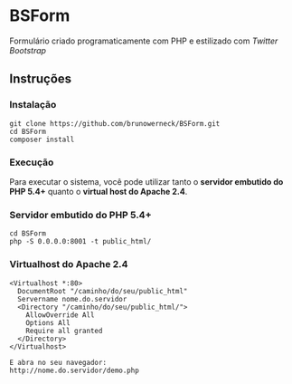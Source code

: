 # BSForm
Formulário criado programaticamente com PHP e estilizado com *Twitter Bootstrap*

## Instruções

### Instalação
```
git clone https://github.com/brunowerneck/BSForm.git
cd BSForm
composer install
```

### Execução
Para executar o sistema, você pode utilizar tanto o **servidor embutido do PHP 5.4+** quanto o **virtual host do Apache 2.4**.

### Servidor embutido do PHP 5.4+

```
cd BSForm
php -S 0.0.0.0:8001 -t public_html/
```

### Virtualhost do Apache 2.4
```
<Virtualhost *:80>
  DocumentRoot "/caminho/do/seu/public_html"
  Servername nome.do.servidor
  <Directory "/caminho/do/seu/public_html/">
    AllowOverride All
    Options All
    Require all granted
  </Directory>
</Virtualhost>

E abra no seu navegador:
http://nome.do.servidor/demo.php
```